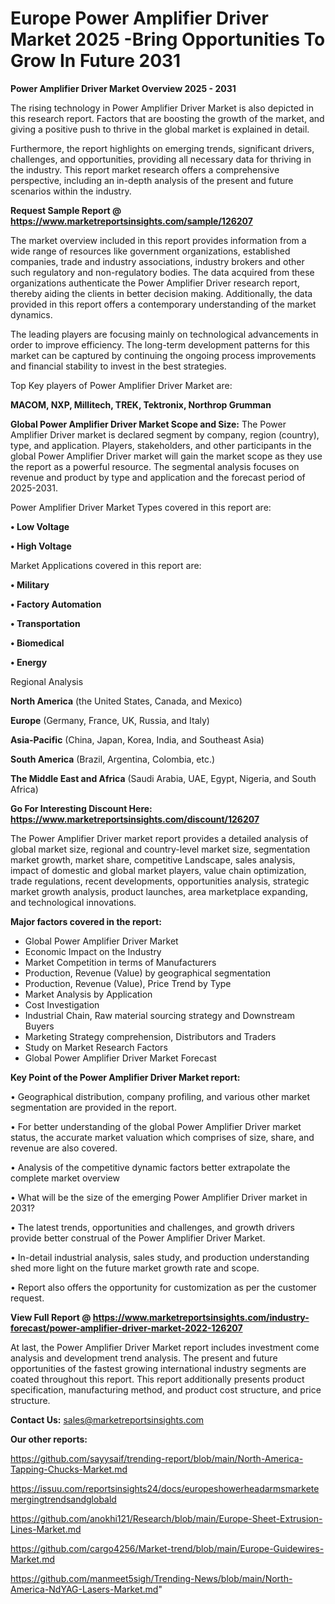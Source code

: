 # Europe Power Amplifier Driver Market 2025 -Bring Opportunities To Grow In Future 2031

<Strong> Power Amplifier Driver Market Overview 2025 - 2031</strong>

The rising technology in Power Amplifier Driver Market is also depicted in this research report. Factors that are boosting the growth of the market, and giving a positive push to thrive in the global market is explained in detail.

Furthermore, the report highlights on emerging trends, significant drivers, challenges, and opportunities, providing all necessary data for thriving in the industry. This report market research offers a comprehensive perspective, including an in-depth analysis of the present and future scenarios within the industry.

<strong>Request Sample Report @ <a href=https://www.marketreportsinsights.com/sample/126207>https://www.marketreportsinsights.com/sample/126207</a></strong>

The market overview included in this report provides information from a wide range of resources like government organizations, established companies, trade and industry associations, industry brokers and other such regulatory and non-regulatory bodies. The data acquired from these organizations authenticate the Power Amplifier Driver research report, thereby aiding the clients in better decision making. Additionally, the data provided in this report offers a contemporary understanding of the market dynamics.

The leading players are focusing mainly on technological advancements in order to improve efficiency. The long-term development patterns for this market can be captured by continuing the ongoing process improvements and financial stability to invest in the best strategies.

Top Key players of Power Amplifier Driver Market are:

<strong>MACOM, NXP, Millitech, TREK, Tektronix, Northrop Grumman</strong>

<strong><b>Global Power Amplifier Driver Market Scope and Size:</b></strong>
The Power Amplifier Driver market is declared segment by company, region (country), type, and application. Players, stakeholders, and other participants in the global Power Amplifier Driver market will gain the market scope as they use the report as a powerful resource. The segmental analysis focuses on revenue and product by type and application and the forecast period of 2025-2031.

Power Amplifier Driver Market Types covered in this report are:

<strong>• Low Voltage

• High Voltage</strong>

Market Applications covered in this report are:

<strong>• Military

• Factory Automation

• Transportation

• Biomedical

• Energy</strong> 

Regional Analysis

<strong>North America</strong> (the United States, Canada, and Mexico)

<strong>Europe</strong> (Germany, France, UK, Russia, and Italy)

<strong>Asia-Pacific</strong> (China, Japan, Korea, India, and Southeast Asia)

<strong>South America</strong> (Brazil, Argentina, Colombia, etc.)

<strong>The Middle East and Africa</strong> (Saudi Arabia, UAE, Egypt, Nigeria, and South Africa)

<strong>Go For Interesting Discount Here: <a href=https://www.marketreportsinsights.com/discount/126207>https://www.marketreportsinsights.com/discount/126207</a></strong>

The Power Amplifier Driver market report provides a detailed analysis of global market size, regional and country-level market size, segmentation market growth, market share, competitive Landscape, sales analysis, impact of domestic and global market players, value chain optimization, trade regulations, recent developments, opportunities analysis, strategic market growth analysis, product launches, area marketplace expanding, and technological innovations.

<strong><b>Major factors covered in the report:</b></strong>
<ul>
  <li>Global Power Amplifier Driver Market </li>
  <li>Economic Impact on the Industry</li>
  <li>Market Competition in terms of Manufacturers</li>
  <li>Production, Revenue (Value) by geographical segmentation</li>
  <li>Production, Revenue (Value), Price Trend by Type</li>
  <li>Market Analysis by Application</li>
  <li>Cost Investigation</li>
  <li>Industrial Chain, Raw material sourcing strategy and Downstream Buyers</li>
  <li>Marketing Strategy comprehension, Distributors and Traders</li>
  <li>Study on Market Research Factors</li>
  <li>Global Power Amplifier Driver Market Forecast</li>
</ul>

<strong><b>Key Point of the Power Amplifier Driver Market report:</b></strong>

• Geographical distribution, company profiling, and various other market segmentation are provided in the report.

• For better understanding of the global Power Amplifier Driver market status, the accurate market valuation which comprises of size, share, and revenue are also covered.

• Analysis of the competitive dynamic factors better extrapolate the complete market overview

• What will be the size of the emerging Power Amplifier Driver market in 2031?

• The latest trends, opportunities and challenges, and growth drivers provide better construal of the Power Amplifier Driver Market.

• In-detail industrial analysis, sales study, and production understanding shed more light on the future market growth rate and scope.

• Report also offers the opportunity for customization as per the customer request.

<strong><b>View Full Report @ <a href=https://www.marketreportsinsights.com/industry-forecast/power-amplifier-driver-market-2022-126207>https://www.marketreportsinsights.com/industry-forecast/power-amplifier-driver-market-2022-126207</a></b></strong>


At last, the Power Amplifier Driver Market report includes investment come analysis and development trend analysis. The present and future opportunities of the fastest growing international industry segments are coated throughout this report. This report additionally presents product specification, manufacturing method, and product cost structure, and price structure.

<strong>Contact Us:</strong>
sales@marketreportsinsights.com

<strong>Our other reports:</strong>

<a href=https://github.com/sayysaif/trending-report/blob/main/North-America-Tapping-Chucks-Market.md>https://github.com/sayysaif/trending-report/blob/main/North-America-Tapping-Chucks-Market.md</a>

<a href=https://issuu.com/reportsinsights24/docs/europeshowerheadarmsmarketemergingtrendsandglobald>https://issuu.com/reportsinsights24/docs/europeshowerheadarmsmarketemergingtrendsandglobald</a>

<a href=https://github.com/anokhi121/Research/blob/main/Europe-Sheet-Extrusion-Lines-Market.md>https://github.com/anokhi121/Research/blob/main/Europe-Sheet-Extrusion-Lines-Market.md</a>

<a href=https://github.com/cargo4256/Market-trend/blob/main/Europe-Guidewires-Market.md>https://github.com/cargo4256/Market-trend/blob/main/Europe-Guidewires-Market.md</a>

<a href=https://github.com/manmeet5sigh/Trending-News/blob/main/North-America-NdYAG-Lasers-Market.md>https://github.com/manmeet5sigh/Trending-News/blob/main/North-America-NdYAG-Lasers-Market.md</a>"

